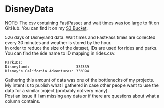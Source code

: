 # DisneyData
NOTE: The csv containing FastPasses and wait times was too large to fit on GitHub.  You can find it on my [S3 Bucket](https://s3-us-west-2.amazonaws.com/disneyridetimes/disneyRideTimes.csv).  

526 days of Disneyland data.  Wait times and FastPass times are collected every 30 minutes and weather is stored by the hour.  
In order to reduce the size of the dataset, IDs are used for rides and parks.  You can find the ride name to ID mapping in rides.csv.
```
ParkIDs:
Disneyland: 					330339
Disney's California Adventures: 336894
```
Gathering this amount of data was one of the bottlenecks of my projects.  My intent is to publish what I gathered in case other people want to use the data for a similar project (probably not very many).  
Post an issue if I am missing any data or if there are questions about what a column contains. 
